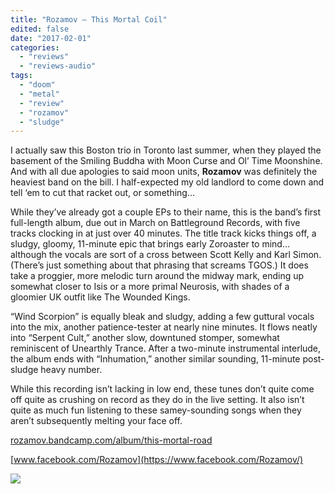 ```yaml
---
title: "Rozamov – This Mortal Coil"
edited: false
date: "2017-02-01"
categories:
  - "reviews"
  - "reviews-audio"
tags:
  - "doom"
  - "metal"
  - "review"
  - "rozamov"
  - "sludge"
---
```


I actually saw this Boston trio in Toronto last summer, when they played the basement of the Smiling Buddha with Moon Curse and Ol’ Time Moonshine. And with all due apologies to said moon units, **Rozamov** was definitely the heaviest band on the bill. I half-expected my old landlord to come down and tell ‘em to cut that racket out, or something…

While they’ve already got a couple EPs to their name, this is the band’s first full-length album, due out in March on Battleground Records, with five tracks clocking in at just over 40 minutes. The title track kicks things off, a sludgy, gloomy, 11-minute epic that brings early Zoroaster to mind… although the vocals are sort of a cross between Scott Kelly and Karl Simon. (There’s just something about that phrasing that screams TGOS.) It does take a proggier, more melodic turn around the midway mark, ending up somewhat closer to Isis or a more primal Neurosis, with shades of a gloomier UK outfit like The Wounded Kings.

“Wind Scorpion” is equally bleak and sludgy, adding a few guttural vocals into the mix, another patience-tester at nearly nine minutes. It flows neatly into “Serpent Cult,” another slow, downtuned stomper, somewhat reminiscent of Unearthly Trance. After a two-minute instrumental interlude, the album ends with “Inhumation,” another similar sounding, 11-minute post-sludge heavy number.

While this recording isn’t lacking in low end, these tunes don’t quite come off quite as crushing on record as they do in the live setting. It also isn’t quite as much fun listening to these samey-sounding songs when they aren’t subsequently melting your face off.

[rozamov.bandcamp.com/album/this-mortal-road](https://rozamov.bandcamp.com/album/this-mortal-road)

[www.facebook.com/Rozamov](https://www.facebook.com/Rozamov/)

![](https://hellbound.ca/wp-content/uploads/2017/02/Rozamov_-Tour-.jpg)
